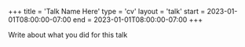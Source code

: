 +++
title = 'Talk Name Here'
type = 'cv'
layout = 'talk'
start = 2023-01-01T08:00:00-07:00
end = 2023-01-01T08:00:00-07:00
+++

Write about what you did for this talk